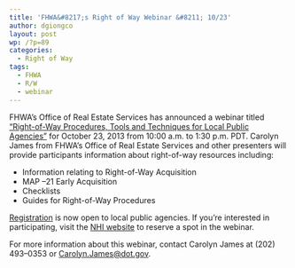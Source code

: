 ```yaml
---
title: 'FHWA&#8217;s Right of Way Webinar &#8211; 10/23'
author: dgiongco
layout: post
wp: /?p=89
categories:
  - Right of Way
tags:
  - FHWA
  - R/W
  - webinar
---
```

FHWA’s Office of Real Estate Services has announced a webinar titled [“Right-of-Way Procedures, Tools and Techniques for Local Public Agencies”][1] for October 23, 2013 from 10:00 a.m. to 1:30 p.m. PDT. Carolyn James from FHWA’s Office of Real Estate Services and other presenters will provide participants information about right-of-way resources including:

*   Information relating to Right-of-Way Acquisition
*   MAP &#8211;21 Early Acquisition
*   Checklists
*   Guides for Right-of-Way Procedures

[Registration][1] is now open to local public agencies. If you&#8217;re interested in participating, visit the [NHI website][1] to reserve a spot in the webinar.

For more information about this webinar, contact Carolyn James at (202) 493&#8211;0353 or Carolyn.James@dot.gov.

 [1]: https://www.nhi.fhwa.dot.gov/resources/webconference/web_conf_learner_reg.aspx?webconfid=26607